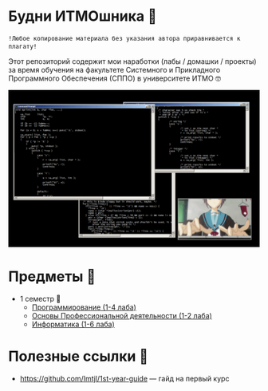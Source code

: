 # Будни ИТМОшника :hedgehog:

    !Любое копирование материала без указания автора приравнивается к плагату!

Этот репозиторий содержит мои наработки (лабы / домашки / проекты) за время обучения на факультете Системного и Прикладного Программного Обеспечения (СППО) в университете ИТМО :nerd_face:

![meow](.utils/yuki_nagato.gif)

# Предметы :book:

* 1 семестр :baby_bottle:
    * [Программирование (1-4 лаба)](https://github.com/Vaneshik/VT-Labs/tree/main/java)
    * [Основы Профессиональной деятельности (1-2 лаба)](https://github.com/Vaneshik/VT-Labs/tree/main/opd)
    * [Информатика (1-6 лаба)](https://github.com/Vaneshik/VT-Labs/tree/main/informatics)

# Полезные ссылки :mag_right:

* https://github.com/Imtjl/1st-year-guide — гайд на первый курс
